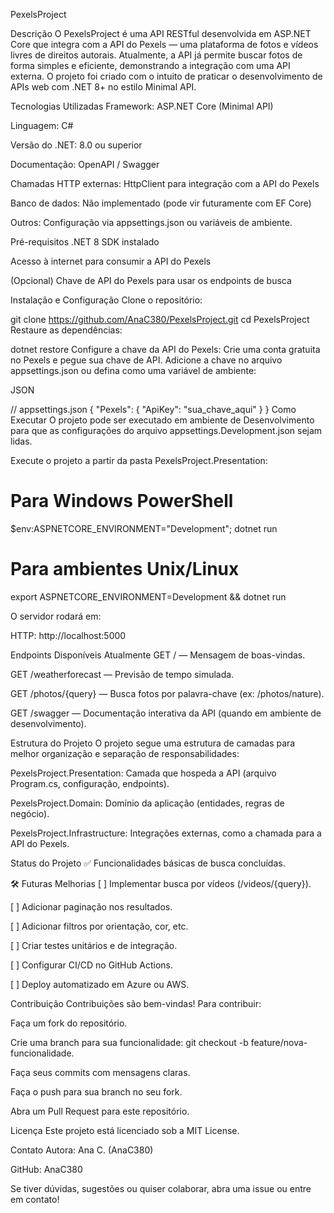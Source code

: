 PexelsProject


Descrição
O PexelsProject é uma API RESTful desenvolvida em ASP.NET Core que integra com a API do Pexels — uma plataforma de fotos e vídeos livres de direitos autorais. Atualmente, a API já permite buscar fotos de forma simples e eficiente, demonstrando a integração com uma API externa. O projeto foi criado com o intuito de praticar o desenvolvimento de APIs web com .NET 8+ no estilo Minimal API.

Tecnologias Utilizadas
Framework: ASP.NET Core (Minimal API)

Linguagem: C#

Versão do .NET: 8.0 ou superior

Documentação: OpenAPI / Swagger

Chamadas HTTP externas: HttpClient para integração com a API do Pexels

Banco de dados: Não implementado (pode vir futuramente com EF Core)

Outros: Configuração via appsettings.json ou variáveis de ambiente.

Pré-requisitos
.NET 8 SDK instalado

Acesso à internet para consumir a API do Pexels

(Opcional) Chave de API do Pexels para usar os endpoints de busca

Instalação e Configuração
Clone o repositório:


git clone https://github.com/AnaC380/PexelsProject.git
cd PexelsProject
Restaure as dependências:


dotnet restore
Configure a chave da API do Pexels:
Crie uma conta gratuita no Pexels e pegue sua chave de API. Adicione a chave no arquivo appsettings.json ou defina como uma variável de ambiente:

JSON

// appsettings.json
{
  "Pexels": {
    "ApiKey": "sua_chave_aqui"
  }
}
Como Executar
O projeto pode ser executado em ambiente de Desenvolvimento para que as configurações do arquivo appsettings.Development.json sejam lidas.

Execute o projeto a partir da pasta PexelsProject.Presentation:

# Para Windows PowerShell
$env:ASPNETCORE_ENVIRONMENT="Development"; dotnet run

# Para ambientes Unix/Linux
export ASPNETCORE_ENVIRONMENT=Development && dotnet run

O servidor rodará em:

HTTP: http://localhost:5000

Endpoints Disponíveis Atualmente
GET / — Mensagem de boas-vindas.

GET /weatherforecast — Previsão de tempo simulada.

GET /photos/{query} — Busca fotos por palavra-chave (ex: /photos/nature).

GET /swagger — Documentação interativa da API (quando em ambiente de desenvolvimento).

Estrutura do Projeto
O projeto segue uma estrutura de camadas para melhor organização e separação de responsabilidades:

PexelsProject.Presentation: Camada que hospeda a API (arquivo Program.cs, configuração, endpoints).

PexelsProject.Domain: Domínio da aplicação (entidades, regras de negócio).

PexelsProject.Infrastructure: Integrações externas, como a chamada para a API do Pexels.

Status do Projeto
✅ Funcionalidades básicas de busca concluídas.

🛠️ Futuras Melhorias
[ ] Implementar busca por vídeos (/videos/{query}).

[ ] Adicionar paginação nos resultados.

[ ] Adicionar filtros por orientação, cor, etc.

[ ] Criar testes unitários e de integração.

[ ] Configurar CI/CD no GitHub Actions.

[ ] Deploy automatizado em Azure ou AWS.

Contribuição
Contribuições são bem-vindas! Para contribuir:

Faça um fork do repositório.

Crie uma branch para sua funcionalidade: git checkout -b feature/nova-funcionalidade.

Faça seus commits com mensagens claras.

Faça o push para sua branch no seu fork.

Abra um Pull Request para este repositório.

Licença
Este projeto está licenciado sob a MIT License.

Contato
Autora: Ana C. (AnaC380)

GitHub: AnaC380

Se tiver dúvidas, sugestões ou quiser colaborar, abra uma issue ou entre em contato!
